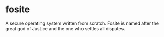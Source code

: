# fosite
A secure operating system written from scratch.  Fosite is named after the great god of Justice and the one who settles all disputes.
